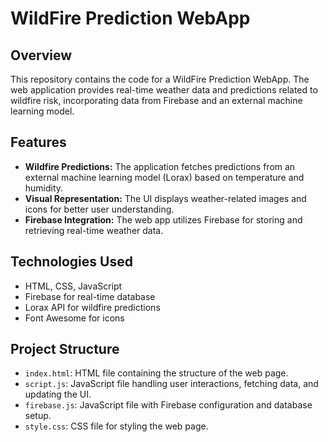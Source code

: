 # WildFire Prediction WebApp

## Overview
This repository contains the code for a WildFire Prediction WebApp. The web application provides real-time weather data and predictions related to wildfire risk, incorporating data from Firebase and an external machine learning model.

## Features
- **Wildfire Predictions:** The application fetches predictions from an external machine learning model (Lorax) based on temperature and humidity.
- **Visual Representation:** The UI displays weather-related images and icons for better user understanding.
- **Firebase Integration:** The web app utilizes Firebase for storing and retrieving real-time weather data.

## Technologies Used
- HTML, CSS, JavaScript
- Firebase for real-time database
- Lorax API for wildfire predictions
- Font Awesome for icons

## Project Structure
- `index.html`: HTML file containing the structure of the web page.
- `script.js`: JavaScript file handling user interactions, fetching data, and updating the UI.
- `firebase.js`: JavaScript file with Firebase configuration and database setup.
- `style.css`: CSS file for styling the web page.

